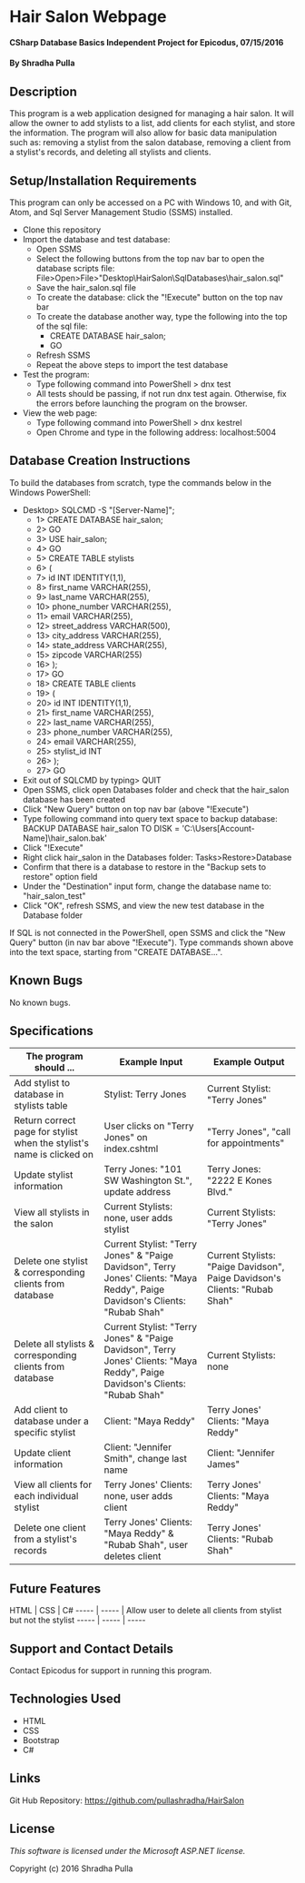 # Hair Salon Webpage

#### CSharp Database Basics Independent Project for Epicodus, 07/15/2016

#### By Shradha Pulla

## Description

This program is a web application designed for managing a hair salon. It will allow the owner to add stylists to a list, add clients for each stylist, and store the information. The program will also allow for basic data manipulation such as: removing a stylist from the salon database, removing a client from a stylist's records, and deleting all stylists and clients.

## Setup/Installation Requirements

This program can only be accessed on a PC with Windows 10, and with Git, Atom, and Sql Server Management Studio (SSMS) installed.

* Clone this repository
* Import the database and test database:
  * Open SSMS
  * Select the following buttons from the top nav bar to open the database scripts file: File>Open>File>"Desktop\HairSalon\SqlDatabases\hair_salon.sql"
  * Save the hair_salon.sql file
  * To create the database: click the "!Execute" button on the top nav bar
  * To create the database another way, type the following into the top of the sql file:
    * CREATE DATABASE hair_salon;
    * GO
  * Refresh SSMS
  * Repeat the above steps to import the test database
* Test the program:
  * Type following command into PowerShell > dnx test
  * All tests should be passing, if not run dnx test again. Otherwise, fix the errors before launching the program on the browser.
* View the web page:
  * Type following command into PowerShell > dnx kestrel
  * Open Chrome and type in the following address: localhost:5004

## Database Creation Instructions

To build the databases from scratch, type the commands below in the Windows PowerShell:
  * Desktop> SQLCMD -S "[Server-Name]";
    * 1> CREATE DATABASE hair_salon;
    * 2> GO
    * 3> USE hair_salon;
    * 4> GO
    * 5> CREATE TABLE stylists
    * 6>  (
    * 7>  id INT IDENTITY(1,1),
    * 8>  first_name VARCHAR(255),
    * 9>  last_name VARCHAR(255),
    * 10> phone_number VARCHAR(255),
    * 11> email VARCHAR(255),
    * 12> street_address VARCHAR(500),
    * 13> city_address VARCHAR(255),
    * 14> state_address VARCHAR(255),
    * 15> zipcode VARCHAR(255)
    * 16> );
    * 17> GO
    * 18> CREATE TABLE clients
    * 19> (
    * 20> id INT IDENTITY(1,1),
    * 21> first_name VARCHAR(255),
    * 22> last_name VARCHAR(255),
    * 23> phone_number VARCHAR(255),
    * 24> email VARCHAR(255),
    * 25> stylist_id INT
    * 26> );
    * 27> GO
  * Exit out of SQLCMD by typing> QUIT
  * Open SSMS, click open Databases folder and check that the hair_salon database has been created
  * Click "New Query" button on top nav bar (above "!Execute")
  * Type following command into query text space to backup database: BACKUP DATABASE hair_salon TO DISK = 'C:\Users\[Account-Name]\hair_salon.bak'
  * Click "!Execute"
  * Right click hair_salon in the Databases folder: Tasks>Restore>Database
  * Confirm that there is a database to restore in the "Backup sets to restore" option field
  * Under the "Destination" input form, change the database name to: "hair_salon_test"
  * Click "OK", refresh SSMS, and view the new test database in the Database folder

If SQL is not connected in the PowerShell, open SSMS and click the "New Query" button (in nav bar above "!Execute"). Type commands shown above into the text space, starting from "CREATE DATABASE...".

## Known Bugs

No known bugs.

## Specifications

The program should ... | Example Input | Example Output
----- | ----- | -----
Add stylist to database in stylists table | Stylist: Terry Jones | Current Stylist: "Terry Jones"
Return correct page for stylist when the stylist's name is clicked on | User clicks on "Terry Jones" on index.cshtml | "Terry Jones", "call for appointments"
Update stylist information | Terry Jones: "101 SW Washington St.", update address | Terry Jones: "2222 E Kones Blvd."
View all stylists in the salon | Current Stylists: none, user adds stylist| Current Stylists: "Terry Jones"
Delete one stylist & corresponding clients from database | Current Stylist: "Terry Jones" & "Paige Davidson", Terry Jones' Clients: "Maya Reddy", Paige Davidson's Clients: "Rubab Shah" | Current Stylists: "Paige Davidson", Paige Davidson's Clients: "Rubab Shah"
Delete all stylists & corresponding clients from database | Current Stylist: "Terry Jones" & "Paige Davidson", Terry Jones' Clients: "Maya Reddy", Paige Davidson's Clients: "Rubab Shah" | Current Stylists: none
Add client to database under a specific stylist | Client: "Maya Reddy" | Terry Jones' Clients: "Maya Reddy"
Update client information | Client: "Jennifer Smith", change last name | Client: "Jennifer James"
View all clients for each individual stylist | Terry Jones' Clients: none, user adds client | Terry Jones' Clients: "Maya Reddy"
Delete one client from a stylist's records | Terry Jones' Clients: "Maya Reddy" & "Rubab Shah", user deletes client| Terry Jones' Clients: "Rubab Shah"

## Future Features

HTML | CSS | C#
----- | ----- | Allow user to delete all clients from stylist but not the stylist
----- | ----- | -----

## Support and Contact Details

Contact Epicodus for support in running this program.

## Technologies Used

* HTML
* CSS
* Bootstrap
* C#

## Links

Git Hub Repository: https://github.com/pullashradha/HairSalon

## License

*This software is licensed under the Microsoft ASP.NET license.*

Copyright (c) 2016 Shradha Pulla
